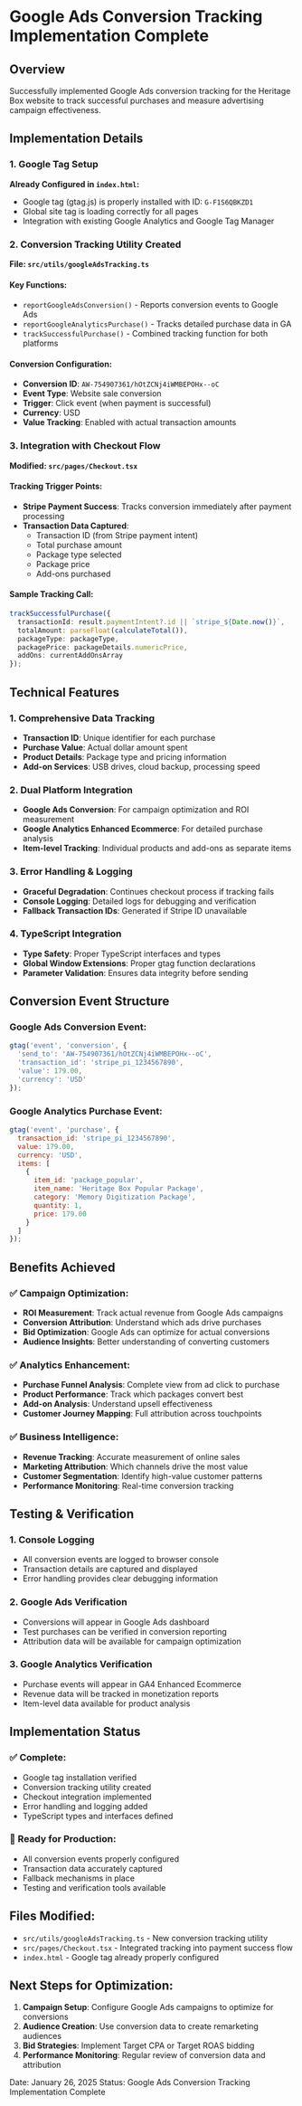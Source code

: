 # Google Ads Conversion Tracking Implementation Complete

## Overview
Successfully implemented Google Ads conversion tracking for the Heritage Box website to track successful purchases and measure advertising campaign effectiveness.

## Implementation Details

### 1. Google Tag Setup
**Already Configured in `index.html`:**
- Google tag (gtag.js) is properly installed with ID: `G-F1S6QBKZD1`
- Global site tag is loading correctly for all pages
- Integration with existing Google Analytics and Google Tag Manager

### 2. Conversion Tracking Utility Created
**File: `src/utils/googleAdsTracking.ts`**

#### Key Functions:
- `reportGoogleAdsConversion()` - Reports conversion events to Google Ads
- `reportGoogleAnalyticsPurchase()` - Tracks detailed purchase data in GA
- `trackSuccessfulPurchase()` - Combined tracking function for both platforms

#### Conversion Configuration:
- **Conversion ID**: `AW-754907361/hOtZCNj4iWMBEPOHx--oC`
- **Event Type**: Website sale conversion
- **Trigger**: Click event (when payment is successful)
- **Currency**: USD
- **Value Tracking**: Enabled with actual transaction amounts

### 3. Integration with Checkout Flow
**Modified: `src/pages/Checkout.tsx`**

#### Tracking Trigger Points:
- **Stripe Payment Success**: Tracks conversion immediately after payment processing
- **Transaction Data Captured**:
  - Transaction ID (from Stripe payment intent)
  - Total purchase amount
  - Package type selected
  - Package price
  - Add-ons purchased

#### Sample Tracking Call:
```typescript
trackSuccessfulPurchase({
  transactionId: result.paymentIntent?.id || `stripe_${Date.now()}`,
  totalAmount: parseFloat(calculateTotal()),
  packageType: packageType,
  packagePrice: packageDetails.numericPrice,
  addOns: currentAddOnsArray
});
```

## Technical Features

### 1. Comprehensive Data Tracking
- **Transaction ID**: Unique identifier for each purchase
- **Purchase Value**: Actual dollar amount spent
- **Product Details**: Package type and pricing information
- **Add-on Services**: USB drives, cloud backup, processing speed

### 2. Dual Platform Integration
- **Google Ads Conversion**: For campaign optimization and ROI measurement
- **Google Analytics Enhanced Ecommerce**: For detailed purchase analysis
- **Item-level Tracking**: Individual products and add-ons as separate items

### 3. Error Handling & Logging
- **Graceful Degradation**: Continues checkout process if tracking fails
- **Console Logging**: Detailed logs for debugging and verification
- **Fallback Transaction IDs**: Generated if Stripe ID unavailable

### 4. TypeScript Integration
- **Type Safety**: Proper TypeScript interfaces and types
- **Global Window Extensions**: Proper gtag function declarations
- **Parameter Validation**: Ensures data integrity before sending

## Conversion Event Structure

### Google Ads Conversion Event:
```javascript
gtag('event', 'conversion', {
  'send_to': 'AW-754907361/hOtZCNj4iWMBEPOHx--oC',
  'transaction_id': 'stripe_pi_1234567890',
  'value': 179.00,
  'currency': 'USD'
});
```

### Google Analytics Purchase Event:
```javascript
gtag('event', 'purchase', {
  transaction_id: 'stripe_pi_1234567890',
  value: 179.00,
  currency: 'USD',
  items: [
    {
      item_id: 'package_popular',
      item_name: 'Heritage Box Popular Package',
      category: 'Memory Digitization Package',
      quantity: 1,
      price: 179.00
    }
  ]
});
```

## Benefits Achieved

### ✅ Campaign Optimization:
- **ROI Measurement**: Track actual revenue from Google Ads campaigns
- **Conversion Attribution**: Understand which ads drive purchases
- **Bid Optimization**: Google Ads can optimize for actual conversions
- **Audience Insights**: Better understanding of converting customers

### ✅ Analytics Enhancement:
- **Purchase Funnel Analysis**: Complete view from ad click to purchase
- **Product Performance**: Track which packages convert best
- **Add-on Analysis**: Understand upsell effectiveness
- **Customer Journey Mapping**: Full attribution across touchpoints

### ✅ Business Intelligence:
- **Revenue Tracking**: Accurate measurement of online sales
- **Marketing Attribution**: Which channels drive the most value
- **Customer Segmentation**: Identify high-value customer patterns
- **Performance Monitoring**: Real-time conversion tracking

## Testing & Verification

### 1. Console Logging
- All conversion events are logged to browser console
- Transaction details are captured and displayed
- Error handling provides clear debugging information

### 2. Google Ads Verification
- Conversions will appear in Google Ads dashboard
- Test purchases can be verified in conversion reporting
- Attribution data will be available for campaign optimization

### 3. Google Analytics Verification
- Purchase events will appear in GA4 Enhanced Ecommerce
- Revenue data will be tracked in monetization reports
- Item-level data available for product analysis

## Implementation Status

### ✅ Complete:
- Google tag installation verified
- Conversion tracking utility created
- Checkout integration implemented
- Error handling and logging added
- TypeScript types and interfaces defined

### 🎯 Ready for Production:
- All conversion events properly configured
- Transaction data accurately captured
- Fallback mechanisms in place
- Testing and verification tools available

## Files Modified:
- `src/utils/googleAdsTracking.ts` - New conversion tracking utility
- `src/pages/Checkout.tsx` - Integrated tracking into payment success flow
- `index.html` - Google tag already properly configured

## Next Steps for Optimization:
1. **Campaign Setup**: Configure Google Ads campaigns to optimize for conversions
2. **Audience Creation**: Use conversion data to create remarketing audiences
3. **Bid Strategies**: Implement Target CPA or Target ROAS bidding
4. **Performance Monitoring**: Regular review of conversion data and attribution

Date: January 26, 2025
Status: Google Ads Conversion Tracking Implementation Complete
